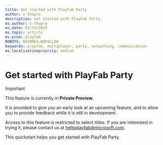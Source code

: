 ```yaml
---
title: Get started with PlayFab Party
author: v-thopra
description: Get started with PlayFab Party.
ms.author: v-thopra
ms.date: 03/14/2019
ms.topic: article
ms.prod: playfab
ROBOTS: NOINDEX,NOFOLLOW
keywords: playfab, multiplayer, party, networking, communication
ms.localizationpriority: medium
---
```


# Get started with PlayFab Party

> [!IMPORTANT]
> This feature is currently in **Private Preview**.  
>
> It is provided to give you an early look at an upcoming feature, and to allow you to provide feedback while it is still in development.  
>
> Access to this feature is restricted to select titles. If you are interested in trying it, please contact us at [helloplayfab@microsoft.com](mailto:helloplayfab@microsoft.com).

This quickstart helps you get started with PlayFab Party.
